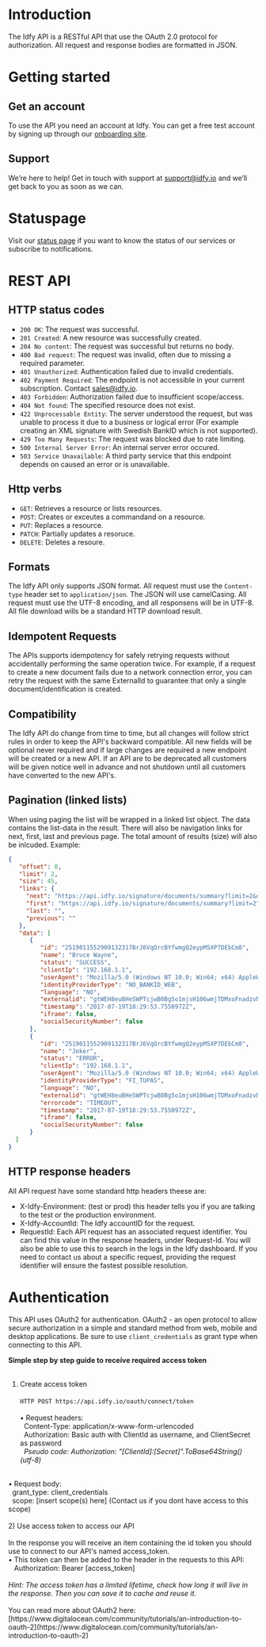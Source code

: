 # Introduction
The Idfy API is a RESTful API that use the OAuth 2.0 protocol for authorization. All request and response bodies are formatted in JSON.

# Getting started

## Get an account
To use the API you need an account at Idfy. You can get a free test account by signing up through our [onboarding site](https://onboard.idfy.io).

## Support
We’re here to help! Get in touch with support at support@idfy.io and we’ll get back to you as soon as we can.

# Statuspage
Visit our [status page](https://developer.idfy.io/status) if you want to know the status of our services or subscribe to notifications.

# REST API

## HTTP status codes
* `200 OK`: The request was successful.
* `201 Created`: A new resource was successfully created.
* `204 No content`: The request was successful but returns no body.
* `400 Bad request`: The request was invalid, often due to missing a required parameter.
* `401 Unauthorized`: Authentication failed due to invalid credentials.
* `402 Payment Required`: The endpoint is not accessible in your current subscription. Contact sales@idfy.io.
* `403 Forbidden`: Authorization failed due to insufficient scope/access.
* `404 Not found`: The specified resource does not exist.
* `422 Unprocessable Entity`: The server understood the request, but was unable to process it due to a business or logical error (For example creating an XML signature with Swedish BankID which is not supported).
* `429 Too Many Requests`: The request was blocked due to rate limiting.
* `500 Internal Server Error`: An internal server error occured.
* `503 Service Unavailable`: A third party service that this endpoint depends on caused an error or is unavailable.

## Http verbs
* `GET`: Retrieves a resource or lists resources.
* `POST`: Creates or exceutes a commandand on a resource.
* `PUT`: Replaces a resource.
* `PATCH`: Partially updates a resoruce.
* `DELETE`: Deletes a resoure.

## Formats
The Idfy API only supports JSON format. All request must use the `Content-type` header set to `application/json`. The JSON will use camelCasing. All request must use the UTF-8 encoding, and all responsens will be in UTF-8.
All file download wills be a standard HTTP download result.

## Idempotent Requests
The APIs supports idempotency for safely retrying requests without accidentally performing the same operation twice. For example, if a request to create a new document fails due to a network connection error, you can retry the request with the same ExternalId  to guarantee that only a single document/identification is created.

## Compatibility
The Idfy API do change from time to time, but all changes will follow strict rules in order to keep the API's backward compatible. All new fields will be optional never required and if large changes are required a new endpoint will be created or a new API.
If an API are to be deprecated all customers will be given notice well in advance and not shutdown until all customers have converted to the new API's.

## Pagination (linked lists)
When using paging the list will be wrapped in a linked list object. The data contains the list-data in the result. There will also be navigation links for next, first, last and previous page. The total amount of results (size) will also be inlcuded.
Example:
```json
{
   "offset": 0,
   "limit": 2,
   "size": 45,
   "links": {
     "next": "https://api.idfy.io/signature/documents/summary?limit=2&offset=2",
     "first": "https://api.idfy.io/signature/documents/summary?limit=2",
     "last": "",
     "previous": ""
   },
   "data": [
      {
         "id": "2519011552909132317BrJ6VqOrcBYfwmgQ2eypM5XP7DEbCm8",
         "name": "Bruce Wayne",
         "status": "SUCCESS",
         "clientIp": "192.168.1.1",
         "userAgent": "Mozilla/5.0 (Windows NT 10.0; Win64; x64) AppleWebKit/537.36 (KHTML, like Gecko) Chrome/58.0.3029.110 Safari/537.36",
         "identityProviderType": "NO_BANKID_WEB",
         "language": "NO",
         "externalid": "gtWEH8euBHeSWPTcjwB0Bg5o1mjsH106wmjTDMxoFnadzvNSsnSSY0zbJTpy",
         "timestamp": "2017-07-19T18:29:53.7550972Z",
         "iframe": false,
         "socialSecurityNumber": false
      },
      {
         "id": "2519011552909132317BrJ6VqOrcBYfwmgQ2eypM5XP7DEbCm8",
         "name": "Joker",
         "status": "ERROR",
         "clientIp": "192.168.1.1",
         "userAgent": "Mozilla/5.0 (Windows NT 10.0; Win64; x64) AppleWebKit/537.36 (KHTML, like Gecko) Chrome/58.0.3029.110 Safari/537.36",
         "identityProviderType": "FI_TUPAS",
         "language": "NO",
         "externalid": "gtWEH8euBHeSWPTcjwB0Bg5o1mjsH106wmjTDMxoFnadzvNSsnSSY0zbJTpy",
         "errorcode": "TIMEOUT",
         "timestamp": "2017-07-19T18:29:53.7550972Z",
         "iframe": false,
         "socialSecurityNumber": false
      }
  ]
}
```

## HTTP response headers
All API request have some standard http headers theese are:
* X-Idfy-Environment: (test or prod) this header tells you if you are talking to the test or the production environment.
* X-Idfy-AccountId: The Idfy accountID for the request.
* RequestId: Each API request has an associated request identifier. You can find this value in the response headers, under Request-Id. You will also be able to use this to search in the logs in the Idfy dashboard. If you need to contact us about a specific request, providing the request identifier will ensure the fastest possible resolution.

# Authentication
This API uses OAuth2 for authentication. OAuth2 - an open protocol to allow secure authorization in a simple and standard method from web, mobile and desktop applications. Be sure to use `client_credentials` as grant type when connecting to this API. 

<b>Simple step by step guide to receive required access token </b><br/><br/>
1) Create access token <br/><br/>
`HTTP POST https://api.idfy.io/oauth/connect/token`<br/><br/>
&bull; Request headers: <br/>
&nbsp;&nbsp;Content-Type: application/x-www-form-urlencoded <br/>
&nbsp;&nbsp;Authorization: Basic auth with ClientId as username, and ClientSecret as password<br/>
&nbsp;&nbsp;<i>Pseudo code: Authorization: "[ClientId]:[Secret]".ToBase64String() (utf-8) </i> <br/>
<br>
&bull; Request body:<br/>
&nbsp;&nbsp;grant_type: client_credentials<br/>
&nbsp;&nbsp;scope: [insert scope(s) here] (Contact us if you dont have access to this scope) <br/>
<br>
2) Use access token to access our API<br/><br/>
In the response you will receive an item containing the id token you should use to connect to our API's named access_token.<br/>
&bull; This token can then be added to the header in the requests to this API:<br/> 
&nbsp;&nbsp; Authorization: Bearer [access_token]
<br><br><i>Hint: The access token has a limited lifetime, check how long it will live in the response. Then you can save it to cache and reuse it.</i><br><br>
You can read more about OAuth2 here: 
[https://www.digitalocean.com/community/tutorials/an-introduction-to-oauth-2](https://www.digitalocean.com/community/tutorials/an-introduction-to-oauth-2)
<!-- ReDoc-Inject: <security-definitions> -->
